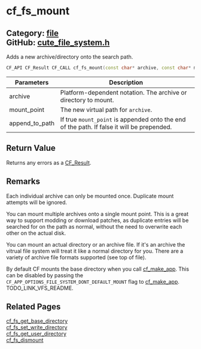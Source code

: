 [](../header.md ':include')

# cf_fs_mount

Category: [file](/api_reference?id=file)  
GitHub: [cute_file_system.h](https://github.com/RandyGaul/cute_framework/blob/master/include/cute_file_system.h)  
---

Adds a new archive/directory onto the search path.

```cpp
CF_API CF_Result CF_CALL cf_fs_mount(const char* archive, const char* mount_point, bool append_to_path);
```

Parameters | Description
--- | ---
archive | Platform-dependent notation. The archive or directory to mount.
mount_point | The new virtual path for `archive`.
append_to_path | If true `mount_point` is appended onto the end of the path. If false it will be prepended.

## Return Value

Returns any errors as a [CF_Result](/utility/cf_result.md).

## Remarks

Each individual archive can only be mounted once. Duplicate mount attempts will be ignored.

You can mount multiple archives onto a single mount point. This is a great way to support
modding or download patches, as duplicate entries will be searched for on the path as normal,
without the need to overwrite each other on the actual disk.

You can mount an actual directory or an archive file. If it's an archive the vitrual file
system will treat it like a normal directory for you. There are a variety of archive file
formats supported (see top of file).

By default CF mounts the base directory when you call [cf_make_app](/app/cf_make_app.md). This can be disabled by
passing the `CF_APP_OPTIONS_FILE_SYSTEM_DONT_DEFAULT_MOUNT` flag to [cf_make_app](/app/cf_make_app.md). TODO_LINK_VFS_README.

## Related Pages

[cf_fs_get_base_directory](/file/cf_fs_get_base_directory.md)  
[cf_fs_set_write_directory](/file/cf_fs_set_write_directory.md)  
[cf_fs_get_user_directory](/file/cf_fs_get_user_directory.md)  
[cf_fs_dismount](/file/cf_fs_dismount.md)  
